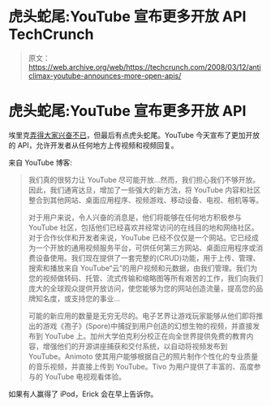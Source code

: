 # 虎头蛇尾:YouTube 宣布更多开放 API TechCrunch

> 原文：<https://web.archive.org/web/https://techcrunch.com/2008/03/12/anticlimax-youtube-announces-more-open-apis/>

# 虎头蛇尾:YouTube 宣布更多开放 API

 [](https://web.archive.org/web/20221006135056/http://www.youtube.com/) 埃里克[弄得大家兴奋不已](https://web.archive.org/web/20221006135056/http://www.beta.techcrunch.com/2008/03/11/what-does-youtube-have-up-its-sleeve-guess-right-and-win-an-ipod-shuffle/)，但最后有点虎头蛇尾。YouTube 今天宣布了更加开放的 API，允许开发者从任何地方上传视频和视频回复。

来自 YouTube 博客:

> 我们真的很努力让 YouTube 尽可能开放…然而，我们担心我们不够开放。因此，我们通宵达旦，增加了一些强大的新方法，将 YouTube 内容和社区整合到其他网站、桌面应用程序、视频游戏、移动设备、电视、相机等等。
> 
> 对于用户来说，令人兴奋的消息是，他们将能够在任何地方积极参与 YouTube 社区，包括他们已经喜欢并经常访问的在线目的地和网络社区。对于合作伙伴和开发者来说，YouTube 已经不仅仅是一个网站。它已经成为一个开放的通用视频服务平台，可供任何第三方网站、桌面应用程序或消费设备使用。我们现在提供了一套完整的(CRUD)功能，用于上传、管理、搜索和播放来自 YouTube“云”的用户视频和元数据，由我们管理。我们为您的视频做转码、托管、流式传输和缩略图等所有艰苦的工作，我们向我们庞大的全球观众提供开放访问，使您能够为您的网站创造流量，提高您的品牌知名度，或支持您的事业…
> 
> 可能的新应用的数量是无穷无尽的。电子艺界让游戏玩家能够从他们即将推出的游戏《孢子》(Spore)中捕捉到用户创造的幻想生物的视频，并直接发布到 YouTube 上。加州大学伯克利分校正在向全世界提供免费的教育内容，增强他们的开源讲座捕获和交付系统，以自动将视频发布到 YouTube。Animoto 使其用户能够根据自己的照片制作个性化的专业质量的音乐视频，并直接上传到 YouTube。Tivo 为用户提供了丰富的、高度参与的 YouTube 电视观看体验。

如果有人赢得了 iPod，Erick 会在早上告诉你。